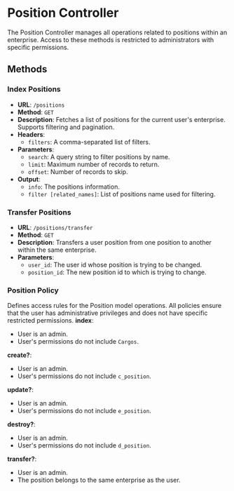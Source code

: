 # Position Controller

The Position Controller manages all operations related to positions within an enterprise. Access to these methods is restricted to administrators with specific permissions.

## Methods

### **Index Positions**
- **URL**: `/positions`
- **Method**: `GET`
- **Description**: Fetches a list of positions for the current user's enterprise. Supports filtering and pagination.
- **Headers**:
  - `filters`: A comma-separated list of filters.
- **Parameters**:
  - `search`: A query string to filter positions by name.
  - `limit`: Maximum number of records to return.
  - `offset`: Number of records to skip.
- **Output**:
  - `info`: The positions information.
  - `filter [related_names]`: List of positions name used for filtering.

### **Transfer Positions**
- **URL**: `/positions/transfer`  
- **Method**: `GET`
- **Description**: Transfers a user position from one position to another within the same enterprise.
- **Parameters**:
  - `user_id`: The user id whose position is trying to be changed.
  - `position_id`: The new position id to which is trying to change.


### **Position Policy**
Defines access rules for the Position model operations. All policies ensure that the user has administrative privileges and does not have specific restricted permissions.
**index**: 
 - User is an admin.
 - User's permissions do not include `Cargos`.

**create?**: 
 - User is an admin.
 - User's permissions do not include `c_position`.

**update?**: 
 - User is an admin.
 - User's permissions do not include `e_position`.

**destroy?**: 
 - User is an admin.
 - User's permissions do not include `d_position`.

**transfer?**: 
 - User is an admin.
 - The position belongs to the same enterprise as the user.